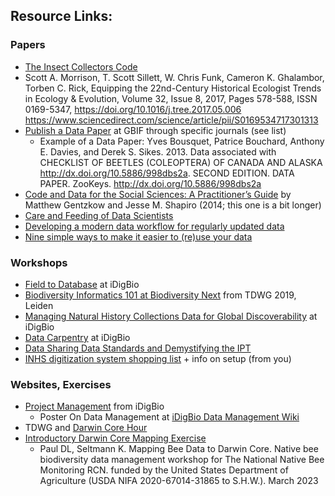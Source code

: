 ## Resource Links:

### Papers
- [The Insect Collectors Code](https://academic.oup.com/ae/article/64/3/156/5098337)
- Scott A. Morrison, T. Scott Sillett, W. Chris Funk, Cameron K. Ghalambor, Torben C. Rick, Equipping the 22nd-Century Historical Ecologist  Trends in Ecology & Evolution, Volume 32, Issue 8, 2017, Pages 578-588, ISSN 0169-5347, https://doi.org/10.1016/j.tree.2017.05.006 https://www.sciencedirect.com/science/article/pii/S0169534717301313 
- [Publish a Data Paper](https://www.gbif.org/data-papers) at GBIF through specific journals (see list)
  - Example of a Data Paper: Yves Bousquet, Patrice Bouchard, Anthony E. Davies, and Derek S. Sikes. 2013. Data associated with CHECKLIST OF BEETLES (COLEOPTERA) OF CANADA AND ALASKA http://dx.doi.org/10.5886/998dbs2a. SECOND EDITION. DATA PAPER. ZooKeys. http://dx.doi.org/10.5886/998dbs2a
- [Code and Data for the Social Sciences: A Practitioner’s Guide](http://www.brown.edu/Research/Shapiro/pdfs/CodeAndData.pdf) by Matthew Gentzkow and Jesse M. Shapiro (2014; this one is a bit longer)
- [Care and Feeding of Data Scientists](https://oreilly-ds-report.s3.amazonaws.com/Care_and_Feeding_of_Data_Scientists.pdf)
- [Developing a modern data workflow for regularly updated data](https://journals.plos.org/plosbiology/article?id=10.1371/journal.pbio.3000125)
- [Nine simple ways to make it easier to (re)use your data](https://ojs.library.queensu.ca/index.php/IEE/article/view/4608)
### Workshops
- [Field to Database](https://www.idigbio.org/wiki/index.php?title=Field_to_Database) at iDigBio
- [Biodiversity Informatics 101 at Biodiversity Next](https://github.com/tdwg/curriculum/blob/master/biodiversity-informatics-101/bi101_schedule_2019.md)  from TDWG 2019, Leiden
- [Managing Natural History Collections Data for Global Discoverability](https://www.idigbio.org/wiki/index.php/Managing_Natural_History_Collections_Data_for_Global_Discoverability) at iDigBio
- [Data Carpentry](https://www.idigbio.org/wiki/index.php/Data_Carpentry) at iDigBio
- [Data Sharing Data Standards and Demystifying the IPT](https://www.idigbio.org/wiki/index.php/Data_Sharing_Data_Standards_and_Demystifying_the_IPT)
- [INHS digitization system shopping list](https://www.idigbio.org/wiki/images/2/20/Digitization_info_from_the_INHS.pdf) + info on setup (from you)
### Websites, Exercises
- [Project Management](https://www.idigbio.org/wiki/index.php/Project_Management_Resources) from iDigBio 
  - Poster On Data Management at [iDigBio Data Management Wiki](https://www.idigbio.org/wiki/index.php/Data_Management_Interest_Group)
- TDWG and [Darwin Core Hour](https://github.com/tdwg/dwc-qa) 
- [Introductory Darwin Core Mapping Exercise](https://big-bee-network.github.io/bee-darwin-core/)
  - Paul DL, Seltmann K. Mapping Bee Data to Darwin Core. Native bee biodiversity data management workshop for The National Native Bee Monitoring RCN. funded by the United States Department of Agriculture (USDA NIFA 2020-67014-31865 to S.H.W.). March 2023


